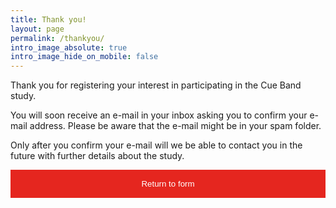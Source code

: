 ```yaml
---
title: Thank you!
layout: page
permalink: /thankyou/
intro_image_absolute: true
intro_image_hide_on_mobile: false
---
```


Thank you for registering your interest in participating in the Cue Band study.

You will soon receive an e-mail in your inbox asking you to confirm your e-mail address. Please be aware that the e-mail might be in your spam folder.

Only after you confirm your e-mail will we be able to contact you in the future with further details about the study.

<div style="display: flex; flex-direction: column;">
    <button type="button" style="height: 45px; background-color: #E5261F; color: white; border: 0" onClick="javascript:window.location.href='/getinvolved'">Return to form</button>
</div>

